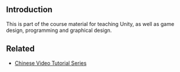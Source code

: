 ## Introduction
This is part of the course material for teaching Unity, as well as game design, programming and graphical design.


## Related
* [Chinese Video Tutorial Series](https://www.youtube.com/playlist?list=PL0mRmsBTwydnHvB_mHRRg5W2OMZao7Ub2)
